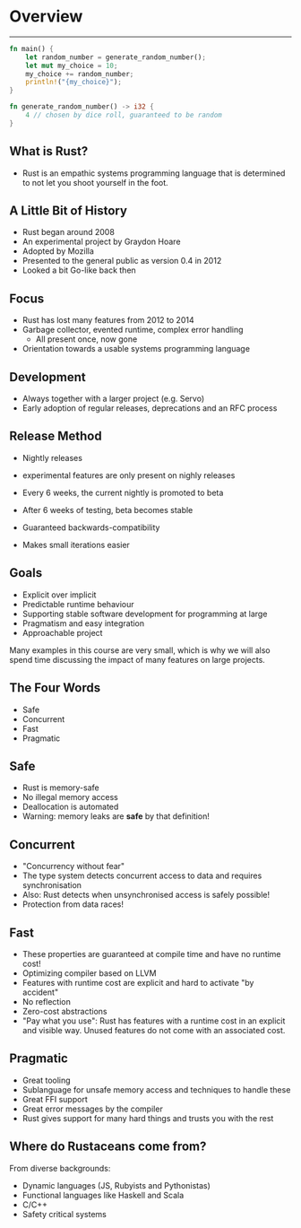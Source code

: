 # Overview

---

```rust []
fn main() {
    let random_number = generate_random_number();
    let mut my_choice = 10;
    my_choice += random_number;
    println!("{my_choice}");
}

fn generate_random_number() -> i32 {
    4 // chosen by dice roll, guaranteed to be random
}
```

## What is Rust?

- Rust is an empathic systems programming language that is determined to not let you shoot yourself in the foot.

## A Little Bit of History

-   Rust began around 2008
-   An experimental project by Graydon Hoare
-   Adopted by Mozilla
-   Presented to the general public as version 0.4 in 2012
-   Looked a bit Go-like back then

## Focus

-   Rust has lost many features from 2012 to 2014
-   Garbage collector, evented runtime, complex error handling
    -   All present once, now gone
-   Orientation towards a usable systems programming language

## Development

-   Always together with a larger project (e.g. Servo)
-   Early adoption of regular releases, deprecations and an RFC process

## Release Method

-   Nightly releases

-   experimental features are only present on nighly releases
-   Every 6 weeks, the current nightly is promoted to beta
-   After 6 weeks of testing, beta becomes stable
-   Guaranteed backwards-compatibility
-   Makes small iterations easier

## Goals

-   Explicit over implicit
-   Predictable runtime behaviour
-   Supporting stable software development for programming at large
-   Pragmatism and easy integration
-   Approachable project

Many examples in this course are very small, which is why we will also
spend time discussing the impact of many features on large projects.

## The Four Words

-   Safe
-   Concurrent
-   Fast
-   Pragmatic

## Safe

-   Rust is memory-safe
-   No illegal memory access
-   Deallocation is automated
-   Warning: memory leaks are **safe** by that definition!

## Concurrent

-   "Concurrency without fear"
-   The type system detects concurrent access to data and requires
    synchronisation
-   Also: Rust detects when unsynchronised access is safely possible!
-   Protection from data races!

## Fast

-   These properties are guaranteed at compile time and have no runtime
    cost!
-   Optimizing compiler based on LLVM
-   Features with runtime cost are explicit and hard to activate "by
    accident"
-   No reflection
-   Zero-cost abstractions
-   "Pay what you use": Rust has features with a runtime cost in an
    explicit and visible way. Unused features do not come with an
    associated cost.

## Pragmatic

-   Great tooling
-   Sublanguage for unsafe memory access and techniques to handle these
-   Great FFI support
-   Great error messages by the compiler
-   Rust gives support for many hard things and trusts you with the rest

## Where do Rustaceans come from?

From diverse backgrounds:

-   Dynamic languages (JS, Rubyists and Pythonistas)
-   Functional languages like Haskell and Scala
-   C/C++
-   Safety critical systems
